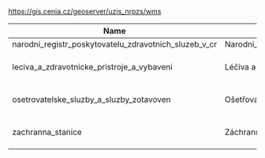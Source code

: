 https://gis.cenia.cz/geoserver/uzis_nrpzs/wms

|Name|Title|Abstract|
|--|--|--|
|narodni_registr_poskytovatelu_zdravotnich_sluzeb_v_cr|Narodni_registr_poskytovatelu_zdravotnich_sluzeb_v_CR|Narodni_registr_poskytovatelu_zdravotnich_sluzeb_v_CR|
|leciva_a_zdravotnicke_pristroje_a_vybaveni|Léčiva a zdravotnické přístroje a vybavení|Soubor všech míst poskytování zdravotních služeb registrovaných poskytovatelů zdravotní péče s oprávněním dle zákona 371/2011.|
|osetrovatelske_sluzby_a_sluzby_zotavoven|Ošetřovatelské služby a služby zotavoven|Soubor všech míst poskytování zdravotních služeb registrovaných poskytovatelů zdravotní péče s oprávněním dle zákona 371/2011.|
|zachranna_stanice|Záchranná stanice|Soubor všech míst poskytování zdravotních služeb registrovaných poskytovatelů zdravotní péče s oprávněním dle zákona 371/2011.|

